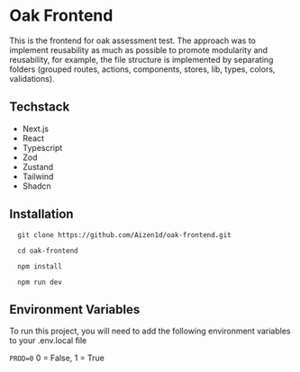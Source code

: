 
# Oak Frontend

This is the frontend for oak assessment test. The approach was to implement reusability as much as possible to promote modularity and reusability, for example, the file structure is implemented by separating folders (grouped routes, actions, components, stores, lib, types, colors, validations).



## Techstack

- Next.js
- React
- Typescript
- Zod
- Zustand
- Tailwind
- Shadcn

## Installation

```
  git clone https://github.com/Aizen1d/oak-frontend.git

  cd oak-frontend

  npm install

  npm run dev
```
    
## Environment Variables

To run this project, you will need to add the following environment variables to your .env.local file

`PROD=0` 0 = False, 1 = True